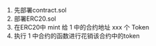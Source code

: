 1. 先部署contract.sol
2. 部署ERC20.sol
3. 在ERC20中 mint 给 1 中的合约地址 xxx 个 Token
4. 执行 1 中合约的函数进行花销该合约中的token
